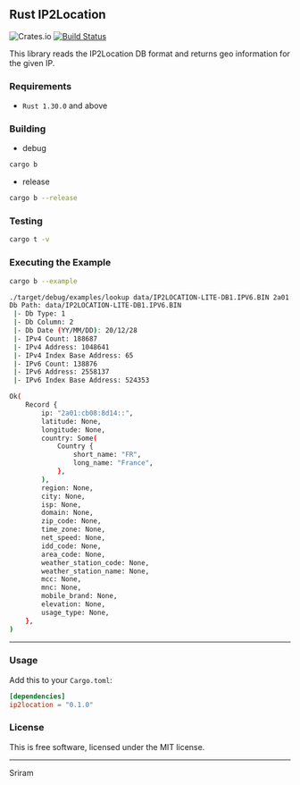 Rust IP2Location
-----------------
![Crates.io](https://img.shields.io/crates/v/ip2location)
[![Build Status](https://travis-ci.com/marirs/rust-ip2location.svg?branch=main)](https://travis-ci.com/marirs/rust-ip2location)

This library reads the IP2Location DB format and returns geo information for the given IP.

### Requirements
- `Rust 1.30.0` and above

### Building
- debug
```bash
cargo b
```
- release
```bash
cargo b --release
```

### Testing
```bash
cargo t -v
```

### Executing the Example
```bash
cargo b --example

./target/debug/examples/lookup data/IP2LOCATION-LITE-DB1.IPV6.BIN 2a01:cb08:8d14::
Db Path: data/IP2LOCATION-LITE-DB1.IPV6.BIN
 |- Db Type: 1
 |- Db Column: 2
 |- Db Date (YY/MM/DD): 20/12/28
 |- IPv4 Count: 188687
 |- IPv4 Address: 1048641
 |- IPv4 Index Base Address: 65
 |- IPv6 Count: 138876
 |- IPv6 Address: 2558137
 |- IPv6 Index Base Address: 524353

Ok(
    Record {
        ip: "2a01:cb08:8d14::",
        latitude: None,
        longitude: None,
        country: Some(
            Country {
                short_name: "FR",
                long_name: "France",
            },
        ),
        region: None,
        city: None,
        isp: None,
        domain: None,
        zip_code: None,
        time_zone: None,
        net_speed: None,
        idd_code: None,
        area_code: None,
        weather_station_code: None,
        weather_station_name: None,
        mcc: None,
        mnc: None,
        mobile_brand: None,
        elevation: None,
        usage_type: None,
    },
)
```
---
### Usage
Add this to your `Cargo.toml`:
```toml
[dependencies]
ip2location = "0.1.0"
```

### License
This is free software, licensed under the MIT license.

---
Sriram



